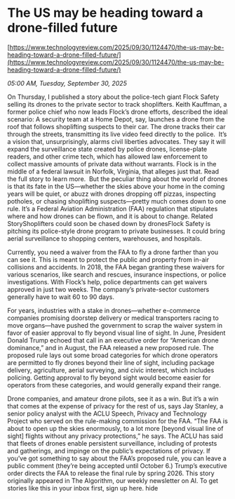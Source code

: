 # The US may be heading toward a drone-filled future

[https://www.technologyreview.com/2025/09/30/1124470/the-us-may-be-heading-toward-a-drone-filled-future/](https://www.technologyreview.com/2025/09/30/1124470/the-us-may-be-heading-toward-a-drone-filled-future/)

*05:00 AM, Tuesday, September 30, 2025*

On Thursday, I published a story about the police-tech giant Flock Safety selling its drones to the private sector to track shoplifters. Keith Kauffman, a former police chief who now leads Flock’s drone efforts, described the ideal scenario: A security team at a Home Depot, say, launches a drone from the roof that follows shoplifting suspects to their car. The drone tracks their car through the streets, transmitting its live video feed directly to the police.  It’s a vision that, unsurprisingly, alarms civil liberties advocates. They say it will expand the surveillance state created by police drones, license-plate readers, and other crime tech, which has allowed law enforcement to collect massive amounts of private data without warrants. Flock is in the middle of a federal lawsuit in Norfolk, Virginia, that alleges just that. Read the full story to learn more.   But the peculiar thing about the world of drones is that its fate in the US—whether the skies above your home in the coming years will be quiet, or abuzz with drones dropping off pizzas, inspecting potholes, or chasing shoplifting suspects—pretty much comes down to one rule. It’s a Federal Aviation Administration (FAA) regulation that stipulates where and how drones can be flown, and it is about to change. Related StoryShoplifters could soon be chased down by dronesFlock Safety is pitching its police-style drone program to private businesses. It could bring aerial surveillance to shopping centers, warehouses, and hospitals.

Currently, you need a waiver from the FAA to fly a drone farther than you can see it. This is meant to protect the public and property from in-air collisions and accidents. In 2018, the FAA began granting these waivers for various scenarios, like search and rescues, insurance inspections, or police investigations. With Flock’s help, police departments can get waivers approved in just two weeks. The company’s private-sector customers generally have to wait 60 to 90 days.

For years, industries with a stake in drones—whether e-commerce companies promising doorstep delivery or medical transporters racing to move organs—have pushed the government to scrap the waiver system in favor of easier approval to fly beyond visual line of sight. In June, President Donald Trump echoed that call in an executive order for “American drone dominance,” and in August, the FAA released a new proposed rule. The proposed rule lays out some broad categories for which drone operators are permitted to fly drones beyond their line of sight, including package delivery, agriculture, aerial surveying, and civic interest, which includes policing. Getting approval to fly beyond sight would become easier for operators from these categories, and would generally expand their range.

Drone companies, and amateur drone pilots, see it as a win. But it’s a win that comes at the expense of privacy for the rest of us, says Jay Stanley, a senior policy analyst with the ACLU Speech, Privacy and Technology Project who served on the rule-making commission for the FAA. “The FAA is about to open up the skies enormously, to a lot more [beyond visual line of sight] flights without any privacy protections,” he says. The ACLU has said that fleets of drones enable persistent surveillance, including of protests and gatherings, and impinge on the public’s expectations of privacy. If you’ve got something to say about the FAA’s proposed rule, you can leave a public comment (they’re being accepted until October 6.) Trump’s executive order directs the FAA to release the final rule by spring 2026. This story originally appeared in The Algorithm, our weekly newsletter on AI. To get stories like this in your inbox first, sign up here. hide

